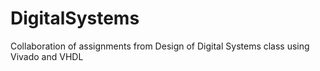 # DigitalSystems
Collaboration of assignments from Design of Digital Systems class using Vivado and VHDL
